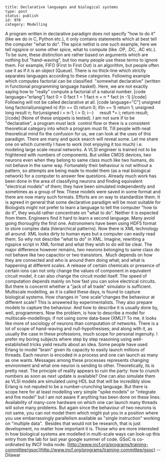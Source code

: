 ~~~~ 
title: Declarative languages and biological systems 
type: post
status: publish
id: 970
category: Modelling
~~~~

A program written in declarative paradigm does not specify "how to do
it" (like we do in C, Python etc.), it only contains statements which at
best tell the computer "what to do". The spice netlist is one such
example, here we  tell ngspice or some other spice, what to compute
(like .OP, .DC, .AC etc.). To be sure, these distinction are rather
based on arguments which are nothing but "hand-waving", but too many
people use these terms to ignore them. For example, FIFO (First In First
Out) is an algorithm, but people often use it as if it is an object
(Queue). There is no thick-line which strictly separates languages
according to these categories. Following example which computes
factorial can be classified  "somewhat declarative" (written in
functional programming language haskell). Here, we are not exactly
saying how to "really" compute a factorial of a natural number. [code
language="erlang"] fact 0 = 0 fact 1 = 1 fact n = n \* fact (n -1)
[/code] Following will not be called declarative at all. [code
language="C"] unsigned long factorial(unsigned n) if(n == 0) return 0;
if(n == 1) return 1; unsigned long result n; for(unsigned i = n-1; i \>
0; i--)     result \*= i; return result; [/code] (None of these snippets
is tested). I am not sure if to be "declarative", a program must lack
 control flow or there is a consistent theoretical category into which a
program must fit. Till people with neat theoretical mind fix the
confusion for us, we can look at the uses of this paradigm. There are
many and quick search will reveal some. Let me share one on which
currently I have to work (not enjoying it too much) i.e. modeling large
scale neural networks. A VLSI engineer is trained not to be frightened
with numbers of components. But unlike CMOS devices, two neurons even
when they belong to same class much like two humans, do not behave in
the same way. Fortunately their behaviour is not without a pattern, so
attempts are being made to model them (as a real biological network) for
a computer to answer few questions. Already much work has been done in
the area of classifying neurons and finding equivalent "electrical
models" of them; they have been simulated independently and sometimes as
a group of few. These models were saved in some format and there are now
many such formats. Efforts are on way to standardize them. It is agreed
in general that some declarative paradigm will be most suitable for
Biologists might not prefer to learn a language to tell the computer
"how to do it", they would rather concentrate on "what to do". Neither
it is expected from them. Engineers find it hard to learn a second
language. Many avoid going thoroughly the first one. Astronomers have
been using HDF5 format to store complex data (hierarchical patterns).
Now there is XML technology all around. XML looks dirty to human eyes
but a computer can easily read them. So why not describe "what to do" in
XML. Imagine, rewriting a ngspice script in XML format and what they
wish to do will be clear. The major difference however remains, two
neurons belonging to same class do not behave like two capacitor or two
transistors.  Much depends on how they are connected and who is around
them doing what; and what is happening at different scales. A release of
certain chemicals or presence of certain ions can not only change the
values of component in equivalent circuit model, it can also change the
circuit model itself. The speed of computation depends mainly on how
fast you can solve electrical circuits. But there is concernt whether a
"jack of all trade" simulator is sufficient. Multiscale modelling, as it
is called these days, is found to capture biological systems. How
changes in "one scale"changes the behaviour at different scale? This is
answered by experimentalists. They also prepare models to capture the
behaviour. And how to describe it is usually done by, well, programmers.
Now the problem, is how to describe a model for multiscale-modellings;
if not using some data-base (XML)? To me, it looks like more of
sociology of neurons than computation of networks. There is a lot of
scope of hand-waving and null-hypothesises; and along with it, as
usually the case in these professions, much scope for personal
ingenuity. I prefer my boring subjects where step by step reasoning
using well-established tricks yield results about an idea. Some people
have used Erlang to model "brain" given its capacity to easily launch
millions of threads. Each neuron is encoded in a process and one can
launch as many as one wants. Messages among these processes represents
changing environment and what one neuron is sending to other.
Theoretically, its is pretty neat. The principle of reality appears to
ruin the party: how to crunch numbers as soon as next update is
available? One can also simulate them as VLSI models are simulated using
HDL but that will be incredibly slow. Erlang is not reputed to be a
number-crunching language. But there is scope here for at least
modelling very simple "spike models" or "integrate and fire model" but I
am not aware if anything has been done on these lines. Availability of
many-core hardware on which one can launch many threads will solve many
problems. But again since the behaviour of two neurons is not same, you
can not model them which might put you in a position where you use
embarrassingly parallelism available as "single instruction" working on
"multiple data".  Besides that would not be research, that is just
development, no matter how important it is. Those who are more
interested in how biological systems are modelled in multi-scale ways
can look-up this entry from the lab for last year google summer of code.
GSoC is co-ordinated by INCF India node.
[http://www.incf.org/programs/training-committee/gsoc](http://www.incf.org/programs/training-committee/gsoc)
-- Dilawar
